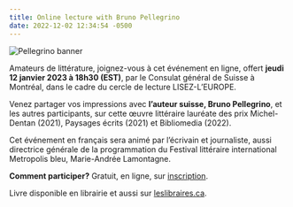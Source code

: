 ```yaml
---
title: Online lecture with Bruno Pellegrino
date: 2022-12-02 12:34:54 -0500
---
```


![Pellegrino banner][banner]

Amateurs de littérature, joignez-vous à cet événement en ligne, offert **jeudi
12 janvier 2023 à 18h30 (EST)**, par le Consulat général de Suisse à Montréal,
dans le cadre du cercle de lecture LISEZ-L’EUROPE.

Venez partager vos impressions avec **l’auteur suisse, Bruno Pellegrino**, et
les autres participants, sur cette œuvre littéraire lauréate des prix
Michel-Dentan (2021), Paysages écrits (2021) et Bibliomedia (2022).

Cet événement en français sera animé par l’écrivain et journaliste, aussi
directrice générale de la programmation du Festival littéraire international
Metropolis bleu, Marie-Andrée Lamontagne.

**Comment participer?** Gratuit, en ligne, sur [inscription].

Livre disponible en librairie et aussi sur [leslibraires.ca].

[banner]: <{% link /assets/images/2022-12-02-bruno-pellegrino.jpg %}>
[inscription]: <https://www.goethe.de/ins/ca/fr/sta/mon/ver.cfm?event_id=24355918>
[leslibraires.ca]: <https://www.leslibraires.ca/livres/dans-la-ville-provisoire-bruno-pellegrino-9782889278763.html>
